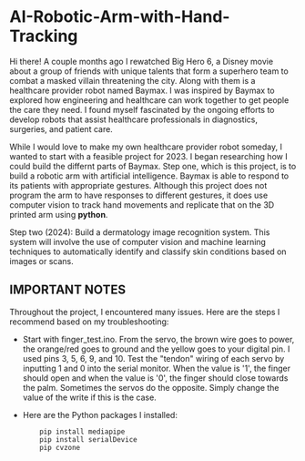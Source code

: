# AI-Robotic-Arm-with-Hand-Tracking

Hi there! A couple months ago I rewatched Big Hero 6, a Disney movie about a group of friends with unique talents that form a superhero team to combat a masked villain threatening the city. Along with them is a healthcare provider robot named Baymax. I was inspired by Baymax to explored how engineering and healthcare can work together to get people the care they need. I found myself fascinated by the ongoing efforts to develop robots that assist healthcare professionals in diagnostics, surgeries, and patient care.

While I would love to make my own healthcare provider robot someday, I wanted to start with a feasible project for 2023. I began researching how I could build the differnt parts of Baymax. Step one, which is this project, is to build a robotic arm with artificial intelligence. Baymax is able to respond to its patients with appropriate gestures. Although this project does not program the arm to have responses to different gestures, it does use computer vision to track hand movements and replicate that on the 3D printed arm using **python**. 

Step two (2024): Build a dermatology image recognition system. This system will involve the use of computer vision and machine learning techniques to automatically identify and classify skin conditions based on images or scans. 


## IMPORTANT NOTES

Throughout the project, I encountered many issues. Here are the steps I recommend based on my troubleshooting:

- Start with finger_test.ino. From the servo, the brown wire goes to power, the orange/red goes to ground and the yellow goes to your digital pin. I used pins 3, 5, 6, 9, and 10. Test the "tendon" wiring of each servo by inputting 1 and 0 into the serial monitor. When the value is '1', the finger should open and when the value is '0', the finger should close towards the palm. Sometimes the servos do the opposite. Simply change the value of the write if this is the case.

- Here are the Python packages I installed:
   ``` pip install pyserial
       pip install mediapipe
       pip install serialDevice
       pip cvzone
   ```
